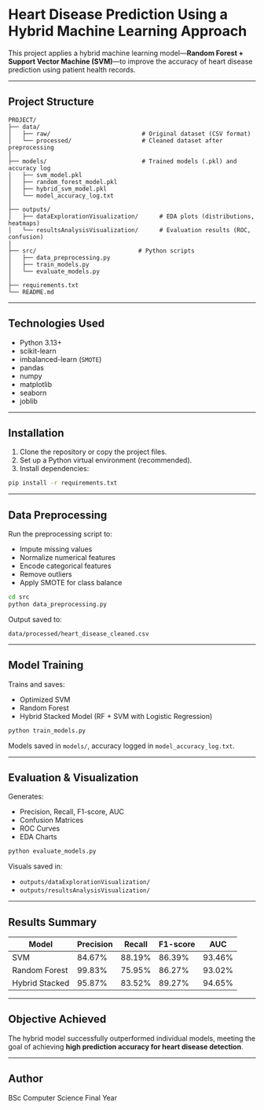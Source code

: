 # Heart Disease Prediction Using a Hybrid Machine Learning Approach

This project applies a hybrid machine learning model—**Random Forest + Support Vector Machine (SVM)**—to improve the accuracy of heart disease prediction using patient health records.

---

##  Project Structure

```
PROJECT/
├── data/
│   ├── raw/                          # Original dataset (CSV format)
│   └── processed/                    # Cleaned dataset after preprocessing
│
├── models/                           # Trained models (.pkl) and accuracy log
│   ├── svm_model.pkl
│   ├── random_forest_model.pkl
│   ├── hybrid_svm_model.pkl
│   └── model_accuracy_log.txt
│
├── outputs/
│   ├── dataExplorationVisualization/      # EDA plots (distributions, heatmaps)
│   └── resultsAnalysisVisualization/      # Evaluation results (ROC, confusion)
│
├── src/                             # Python scripts
│   ├── data_preprocessing.py
│   ├── train_models.py
│   └── evaluate_models.py
│
├── requirements.txt
└── README.md
```

---

##  Technologies Used

- Python 3.13+
- scikit-learn
- imbalanced-learn (`SMOTE`)
- pandas
- numpy
- matplotlib
- seaborn
- joblib

---

##  Installation

1. Clone the repository or copy the project files.
2. Set up a Python virtual environment (recommended).
3. Install dependencies:

```bash
pip install -r requirements.txt
```

---

##  Data Preprocessing

Run the preprocessing script to:
- Impute missing values
- Normalize numerical features
- Encode categorical features
- Remove outliers
- Apply SMOTE for class balance

```bash
cd src
python data_preprocessing.py
```

Output saved to:
```
data/processed/heart_disease_cleaned.csv
```

---

##  Model Training

Trains and saves:
- Optimized SVM
- Random Forest
- Hybrid Stacked Model (RF + SVM with Logistic Regression)

```bash
python train_models.py
```

Models saved in `models/`, accuracy logged in `model_accuracy_log.txt`.

---

##  Evaluation & Visualization

Generates:
- Precision, Recall, F1-score, AUC
- Confusion Matrices
- ROC Curves
- EDA Charts

```bash
python evaluate_models.py
```

Visuals saved in:
- `outputs/dataExplorationVisualization/`
- `outputs/resultsAnalysisVisualization/`

---

##  Results Summary

| Model            | Precision | Recall | F1-score | AUC    |
|------------------|-----------|--------|----------|--------|
| SVM              | 84.67%    | 88.19% | 86.39%   | 93.46% |
| Random Forest    | 99.83%    | 75.95% | 86.27%   | 93.02% |
| Hybrid Stacked   | 95.87%    |83.52%  | 89.27%   | 94.65% |

---

##  Objective Achieved

The hybrid model successfully outperformed individual models, meeting the goal of achieving  **high prediction accuracy for heart disease detection**.

---

##  Author
 
BSc Computer Science Final Year  
